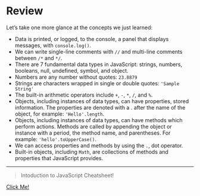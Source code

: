 # Review

 Let’s take one more glance at the concepts we just learned:

 - Data is printed, or logged, to the console, a panel that displays messages, with `console.log()`.
 - We can write single-line comments with `//` and multi-line comments between `/*` and `*/`.
 - There are 7 fundamental data types in JavaScript: strings, numbers, booleans, null, undefined, symbol, and object.
 - Numbers are any number without quotes: `23.8879`
 - Strings are characters wrapped in single or double quotes: `'Sample String'`
 - The built-in arithmetic operators include `+`, `-`, `*`, `/`, and `%`.
 - Objects, including instances of data types, can have properties, stored information. The properties are denoted with a . after the name of the object, for example: `'Hello'.length`.
 - Objects, including instances of data types, can have methods which perform actions. Methods are called by appending the object or instance with a period, the method name, and parentheses. For example: `'hello'.toUpperCase()`.
 - We can access properties and methods by using the `.`, dot operator.
 - Built-in objects, including `Math`, are collections of methods and properties that JavaScript provides.
---
> Intoduction to JavaScript Cheatsheet!

[Click Me!](https://www.codecademy.com/learn/introduction-to-javascript/modules/learn-javascript-introduction/cheatsheet) 